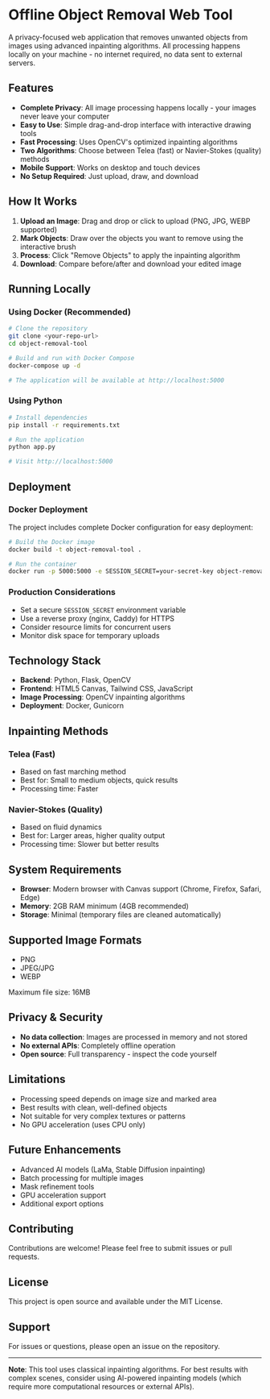 # Offline Object Removal Web Tool

A privacy-focused web application that removes unwanted objects from images using advanced inpainting algorithms. All processing happens locally on your machine - no internet required, no data sent to external servers.

## Features

- **Complete Privacy**: All image processing happens locally - your images never leave your computer
- **Easy to Use**: Simple drag-and-drop interface with interactive drawing tools
- **Fast Processing**: Uses OpenCV's optimized inpainting algorithms
- **Two Algorithms**: Choose between Telea (fast) or Navier-Stokes (quality) methods
- **Mobile Support**: Works on desktop and touch devices
- **No Setup Required**: Just upload, draw, and download

## How It Works

1. **Upload an Image**: Drag and drop or click to upload (PNG, JPG, WEBP supported)
2. **Mark Objects**: Draw over the objects you want to remove using the interactive brush
3. **Process**: Click "Remove Objects" to apply the inpainting algorithm
4. **Download**: Compare before/after and download your edited image

## Running Locally

### Using Docker (Recommended)

```bash
# Clone the repository
git clone <your-repo-url>
cd object-removal-tool

# Build and run with Docker Compose
docker-compose up -d

# The application will be available at http://localhost:5000
```

### Using Python

```bash
# Install dependencies
pip install -r requirements.txt

# Run the application
python app.py

# Visit http://localhost:5000
```

## Deployment

### Docker Deployment

The project includes complete Docker configuration for easy deployment:

```bash
# Build the Docker image
docker build -t object-removal-tool .

# Run the container
docker run -p 5000:5000 -e SESSION_SECRET=your-secret-key object-removal-tool
```

### Production Considerations

- Set a secure `SESSION_SECRET` environment variable
- Use a reverse proxy (nginx, Caddy) for HTTPS
- Consider resource limits for concurrent users
- Monitor disk space for temporary uploads

## Technology Stack

- **Backend**: Python, Flask, OpenCV
- **Frontend**: HTML5 Canvas, Tailwind CSS, JavaScript
- **Image Processing**: OpenCV inpainting algorithms
- **Deployment**: Docker, Gunicorn

## Inpainting Methods

### Telea (Fast)
- Based on fast marching method
- Best for: Small to medium objects, quick results
- Processing time: Faster

### Navier-Stokes (Quality)
- Based on fluid dynamics
- Best for: Larger areas, higher quality output
- Processing time: Slower but better results

## System Requirements

- **Browser**: Modern browser with Canvas support (Chrome, Firefox, Safari, Edge)
- **Memory**: 2GB RAM minimum (4GB recommended)
- **Storage**: Minimal (temporary files are cleaned automatically)

## Supported Image Formats

- PNG
- JPEG/JPG
- WEBP

Maximum file size: 16MB

## Privacy & Security

- **No data collection**: Images are processed in memory and not stored
- **No external APIs**: Completely offline operation
- **Open source**: Full transparency - inspect the code yourself

## Limitations

- Processing speed depends on image size and marked area
- Best results with clean, well-defined objects
- Not suitable for very complex textures or patterns
- No GPU acceleration (uses CPU only)

## Future Enhancements

- Advanced AI models (LaMa, Stable Diffusion inpainting)
- Batch processing for multiple images
- Mask refinement tools
- GPU acceleration support
- Additional export options

## Contributing

Contributions are welcome! Please feel free to submit issues or pull requests.

## License

This project is open source and available under the MIT License.

## Support

For issues or questions, please open an issue on the repository.

---

**Note**: This tool uses classical inpainting algorithms. For best results with complex scenes, consider using AI-powered inpainting models (which require more computational resources or external APIs).
